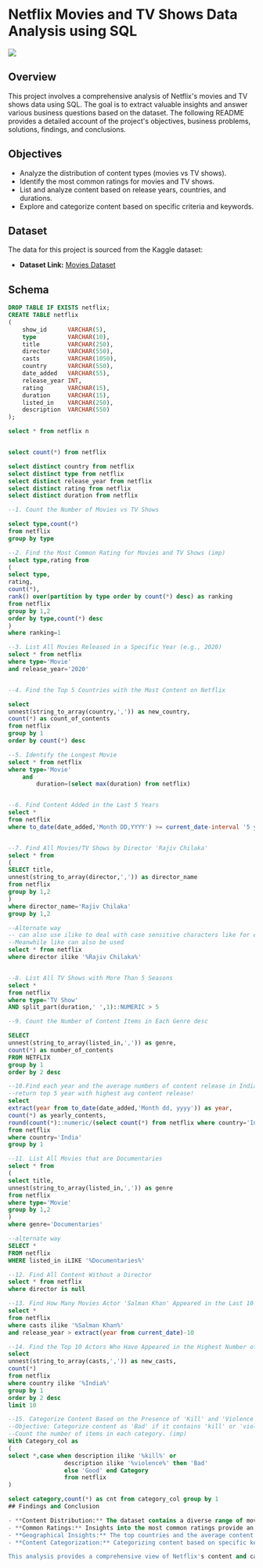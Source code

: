 # Netflix Movies and TV Shows Data Analysis using SQL

![](https://github.com/najirh/netflix_sql_project/blob/main/logo.png)

## Overview
This project involves a comprehensive analysis of Netflix's movies and TV shows data using SQL. The goal is to extract valuable insights and answer various business questions based on the dataset. The following README provides a detailed account of the project's objectives, business problems, solutions, findings, and conclusions.

## Objectives

- Analyze the distribution of content types (movies vs TV shows).
- Identify the most common ratings for movies and TV shows.
- List and analyze content based on release years, countries, and durations.
- Explore and categorize content based on specific criteria and keywords.

## Dataset

The data for this project is sourced from the Kaggle dataset:

- **Dataset Link:** [Movies Dataset](https://www.kaggle.com/datasets/shivamb/netflix-shows?resource=download)

## Schema

```sql
DROP TABLE IF EXISTS netflix;
CREATE TABLE netflix
(
    show_id      VARCHAR(5),
    type         VARCHAR(10),
    title        VARCHAR(250),
    director     VARCHAR(550),
    casts        VARCHAR(1050),
    country      VARCHAR(550),
    date_added   VARCHAR(55),
    release_year INT,
    rating       VARCHAR(15),
    duration     VARCHAR(15),
    listed_in    VARCHAR(250),
    description  VARCHAR(550)
);

select * from netflix n


select count(*) from netflix

select distinct country from netflix
select distinct type from netflix
select distinct release_year from netflix
select distinct rating from netflix
select distinct duration from netflix

--1. Count the Number of Movies vs TV Shows

select type,count(*)
from netflix
group by type

--2. Find the Most Common Rating for Movies and TV Shows (imp)
select type,rating from
(
select type,
rating,
count(*),
rank() over(partition by type order by count(*) desc) as ranking
from netflix
group by 1,2
order by type,count(*) desc
)
where ranking=1

--3. List All Movies Released in a Specific Year (e.g., 2020)
select * from netflix
where type='Movie'
and release_year='2020'


--4. Find the Top 5 Countries with the Most Content on Netflix

select
unnest(string_to_array(country,',')) as new_country,
count(*) as count_of_contents
from netflix
group by 1
order by count(*) desc

--5. Identify the Longest Movie
select * from netflix
where type='Movie'
	and 
		duration=(select max(duration) from netflix) 


--6. Find Content Added in the Last 5 Years
select * 
from netflix
where to_date(date_added,'Month DD,YYYY') >= current_date-interval '5 year'


--7. Find All Movies/TV Shows by Director 'Rajiv Chilaka'
select * from
(
SELECT title,
unnest(string_to_array(director,',')) as director_name
from netflix
group by 1,2
)
where director_name='Rajiv Chilaka'
group by 1,2

--Alternate way
-- can also use ilike to deal with case sensitive characters like for eg if a new record has name as 'rajiv chilaka'.
--Meanwhile like can also be used
select * from netflix
where director ilike '%Rajiv Chilaka%'


--8. List All TV Shows with More Than 5 Seasons
select *
from netflix
where type='TV Show'
AND split_part(duration,' ',1)::NUMERIC > 5

--9. Count the Number of Content Items in Each Genre desc

SELECT 
unnest(string_to_array(listed_in,',')) as genre,
count(*) as number_of_contents
FROM NETFLIX
group by 1
order by 2 desc

--10.Find each year and the average numbers of content release in India on netflix. (imp.)
--return top 5 year with highest avg content release!
select
extract(year from to_date(date_added,'Month dd, yyyy')) as year,
count(*) as yearly_contents,
round(count(*)::numeric/(select count(*) from netflix where country='India'):: numeric * 100,2) as avg_content_per_year
from netflix
where country='India'
group by 1

--11. List All Movies that are Documentaries
select * from
(
select title,
unnest(string_to_array(listed_in,',')) as genre
from netflix
where type='Movie'
group by 1,2
)
where genre='Documentaries'

--alternate way
SELECT * 
FROM netflix
WHERE listed_in iLIKE '%Documentaries%'

--12. Find All Content Without a Director
select * from netflix
where director is null

--13. Find How Many Movies Actor 'Salman Khan' Appeared in the Last 10 Years
select *
from netflix
where casts ilike '%Salman Khan%'
and release_year > extract(year from current_date)-10

--14. Find the Top 10 Actors Who Have Appeared in the Highest Number of Movies Produced in India
select 
unnest(string_to_array(casts,',')) as new_casts,
count(*)
from netflix
where country ilike '%India%'
group by 1
order by 2 desc
limit 10

--15. Categorize Content Based on the Presence of 'Kill' and 'Violence' Keywords
--Objective: Categorize content as 'Bad' if it contains 'kill' or 'violence' and 'Good' otherwise.
--Count the number of items in each category. (imp)
With Category_col as
(
select *,case when description ilike '%kill%' or 
				description ilike '%violence%' then 'Bad'
				else 'Good' end Category
				from netflix
)

select category,count(*) as cnt from category_col group by 1
## Findings and Conclusion

- **Content Distribution:** The dataset contains a diverse range of movies and TV shows with varying ratings and genres.
- **Common Ratings:** Insights into the most common ratings provide an understanding of the content's target audience.
- **Geographical Insights:** The top countries and the average content releases by India highlight regional content distribution.
- **Content Categorization:** Categorizing content based on specific keywords helps in understanding the nature of content available on Netflix.

This analysis provides a comprehensive view of Netflix's content and can help inform content strategy and decision-making.



